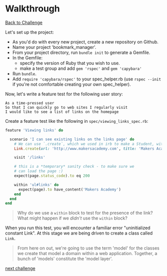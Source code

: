 # Walkthrough

[Back to Challenge](../readme_files/08_viewing_links.md)

Let's set up the project:

* As you'd do with every new project, create a new repository on Github.  
* Name your project 'bookmark_manager'.
* From your project directory, run `bundle init` to generate a Gemfile.
* In the Gemfile:
  - specify the version of Ruby that you wish to use.
  - make a test group and add `gem 'rspec'` and `gem 'capybara'`
* Run `bundle`.
* Add `require 'capybara/rspec'` to your spec_helper.rb (use `rspec --init` if you're not comfortable creating your own spec_helper).

Now, let's write a feature test for the following user story:

```
As a time-pressed user
So that I can quickly go to web sites I regularly visit
I would like to see a list of links on the homepage
```

Create a feature test like the following in `spec/viewing_links_spec.rb`:

```ruby
feature 'Viewing links' do

  scenario 'I can see existing links on the links page' do
    # We can use `.create`, which we used in irb to make a Student, within our test!
    Link.create(url: 'http://www.makersacademy.com', title: 'Makers Academy')

    visit '/links'

    # this is a *temporary* sanity check - to make sure we
    # can load the page :)
    expect(page.status_code).to eq 200

    within 'ul#links' do
      expect(page).to have_content('Makers Academy')
    end
  end
end
```

> Why do we use a `within` block to test for the presence of the link? What might happen if we _didn't_ use the `within` block?

When you run this test, you will encounter a familiar error "uninitialized constant Link". At this stage we are being driven to create a class called `Link`.

> From here on out, we're going to use the term 'model' for the classes we create that model a domain within a web application. Together, a bunch of 'models' constitute the 'model layer'.

[next challenge](../readme_files/09_creating_a_link_model.md)
